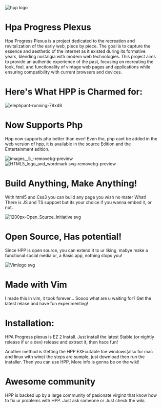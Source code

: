 ![hpp logo](https://github.com/user-attachments/assets/ca257855-e082-4f25-9f97-cb6f4615f68d)
# Hpa Progress Plexus
Hpa Progress Plexus is a project dedicated to the recreation and revitalization of the early web, piece by piece. The goal is to capture the essence and aesthetic of the internet as it existed during its formative years, blending nostalgia with modern web technologies. This project aims to provide an authentic experience of the past, focusing on recreating the look, feel, and functionality of vintage web pages and applications while ensuring compatibility with current browsers and devices.

# Here's What HPP is Charmed for:

![elephpant-running-78x48](https://github.com/user-attachments/assets/e411b51e-91c3-4ecf-ba98-bbbb491b231b)
# Now Supports Php 
Hpp now supports php better than ever! Even tho, php cant be added in the web version of hpp, it is available in the source Edition and the Entertainment edition. 

![images__5_-removebg-preview](https://github.com/user-attachments/assets/1f281803-ef34-4157-8adb-95e908eddc4d)
![HTML5_logo_and_wordmark svg-removebg-preview](https://github.com/user-attachments/assets/1d78f76c-d8ef-4605-b71d-888bfc495be3)
# Build Anything, Make Anything! 
With html5 and Css3 you can build any page you wish no mater What! 
There is JS and TS suppoet but its your choice if you wanna embed it, or not. 

![1200px-Open_Source_Initiative svg](https://github.com/user-attachments/assets/32127d29-82d5-495d-a0bb-9e92a917bc4d)
# Open Source, Has potential! 
Since HPP is open source, you can extend it to ur liking, mabye make a functional social media or, a Basic app, nothing stops you! 

![Vimlogo svg](https://github.com/user-attachments/assets/522d078c-d26d-4cea-a74c-b1d579dc4b96)
# Made with Vim
I made this in vim, it took forever... 
Soooo what are u waiting for? Get the latest relase and have fun experimenting!

# Installation:
HPA Progress plexus is EZ 2 Install. 
Just install the latest Stable (or nightly release if ur a dev) release and extract it, then hace fun! 

Another method is Getting the HPP EXEcutable foe windows(also for mac and linux with wine) the steps are sumple, just download then run the installer. 
Then you can use HPP, More info is gonna be on the wiki! 

# Awesome community
HPP is backed up by a large community of pasionate virginz that know how to fix ur problems with HPP. Just ask someone or Just check the wiki. 


